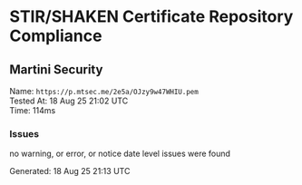 # STIR/SHAKEN Certificate Repository Compliance

## Martini Security

Name: `https://p.mtsec.me/2e5a/OJzy9w47WHIU.pem`\
Tested At: 18 Aug 25 21:02 UTC\
Time: 114ms

### Issues

no warning, or error, or notice date level issues were found

Generated: 18 Aug 25 21:13 UTC